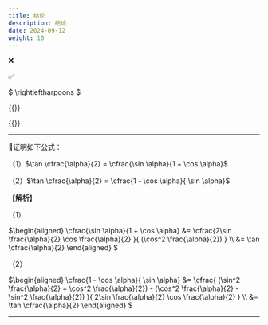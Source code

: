 ```yaml
---
title: 结论
description: 结论
date: 2024-09-12
weight: 10
---
```


<style>
th, td {
  border: 1px solid rgb(190, 190, 190);
}
</style>

&#10060;

&#9989;

$ \rightleftharpoons $


{{<alert >}}



{{</alert>}}



---

&#128311;证明如下公式：


（1）$\tan \cfrac{\alpha}{2} = \cfrac{\sin \alpha}{1 + \cos \alpha}$

（2）$\tan \cfrac{\alpha}{2} = \cfrac{1 - \cos \alpha}{ \sin \alpha}$


【**解析**】

（1）

$\begin{aligned}
\cfrac{\sin \alpha}{1 + \cos \alpha} &= \cfrac{2\sin \frac{\alpha}{2} \cos \frac{\alpha}{2}  }{ (\cos^2 \frac{\alpha}{2}) } \\\\
    &= \tan \cfrac{\alpha}{2}
\end{aligned}
$

（2）

$\begin{aligned}
\cfrac{1 - \cos \alpha}{ \sin \alpha} &= \cfrac{ (\sin^2 \frac{\alpha}{2} + \cos^2 \frac{\alpha}{2}) - (\cos^2 \frac{\alpha}{2} - \sin^2 \frac{\alpha}{2})  }{ 2\sin \frac{\alpha}{2} \cos \frac{\alpha}{2} } \\\\
    &= \tan \cfrac{\alpha}{2}
\end{aligned}
$







---






